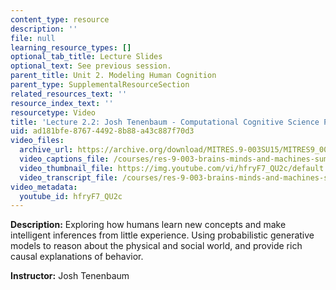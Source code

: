 ```yaml
---
content_type: resource
description: ''
file: null
learning_resource_types: []
optional_tab_title: Lecture Slides
optional_text: See previous session.
parent_title: Unit 2. Modeling Human Cognition
parent_type: SupplementalResourceSection
related_resources_text: ''
resource_index_text: ''
resourcetype: Video
title: 'Lecture 2.2: Josh Tenenbaum - Computational Cognitive Science Part 2'
uid: ad181bfe-8767-4492-8b88-a43c887f70d3
video_files:
  archive_url: https://archive.org/download/MITRES.9-003SU15/MITRES9_003SU15_Lecture_2-2_300k.mp4
  video_captions_file: /courses/res-9-003-brains-minds-and-machines-summer-course-summer-2015/4170e12a222755cf8b51d9266dfca2aa_hfryF7_QU2c.vtt
  video_thumbnail_file: https://img.youtube.com/vi/hfryF7_QU2c/default.jpg
  video_transcript_file: /courses/res-9-003-brains-minds-and-machines-summer-course-summer-2015/7c0e2b0e03e2219a88722b55a884b91b_hfryF7_QU2c.pdf
video_metadata:
  youtube_id: hfryF7_QU2c
---
```


**Description:** Exploring how humans learn new concepts and make intelligent inferences from little experience. Using probabilistic generative models to reason about the physical and social world, and provide rich causal explanations of behavior.

**Instructor:** Josh Tenenbaum